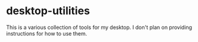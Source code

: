 # desktop-utilities

This is a various collection of tools for my desktop.
I don't plan on providing instructions for how to use them.